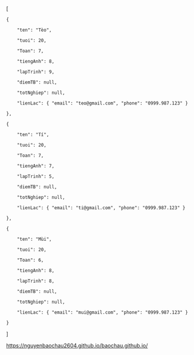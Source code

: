 [

    { 

        "ten": "Tèo", 

        "tuoi": 20, 

        "Toan": 7, 

        "tiengAnh": 8, 

        "lapTrinh": 9, 

        "diemTB": null, 

        "totNghiep": null, 

        "lienLac": { "email": "teo@gmail.com", "phone": "0999.987.123" } 

    },

    { 

        "ten": "Tí", 

        "tuoi": 20, 

        "Toan": 7, 

        "tiengAnh": 7, 

        "lapTrinh": 5, 

        "diemTB": null, 

        "totNghiep": null, 

        "lienLac": { "email": "ti@gmail.com", "phone": "0999.987.123" } 

    },

    { 

        "ten": "Mùi", 

        "tuoi": 20, 

        "Toan": 6, 

        "tiengAnh": 8, 

        "lapTrinh": 8, 

        "diemTB": null, 

        "totNghiep": null, 

        "lienLac": { "email": "mui@gmail.com", "phone": "0999.987.123" } 

    }

]

https://nguyenbaochau2604.github.io/baochau.github.io/
